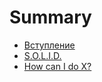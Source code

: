 # Summary

* [Вступление](README.md)
* [S.O.L.I.D.](first-question.md)
* [How can I do X?](second-question.md)

